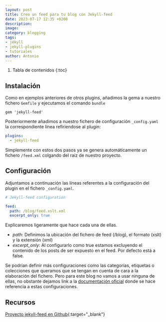 ```yaml
---
layout: post
title: Crea un feed para tu blog con Jekyll-feed
date: 2023-07-17 12:35 +0200
description:
image:
category: blogging
tags:
- jekyll
- jekyll-plugins
- tutoriales
author: Antonio
---
```

1. Tabla de contenidos
{:toc}

## Instalación

Como en ejemplos anteriores de otros plugins, añadimos la gema a nuestro fichero `Gemfile` y ejecutamos el comando `bundle`

~~~Gemfile
gem 'jekyll-feed'
~~~

Posteriormente añadimos a nuestro fichero de configuración `_config.yaml` la correspondiente línea refiriendose al plugin:

~~~yaml
plugins:
  - jekyll-feed
~~~

Simplemente con estos dos pasos ya se genera automáticamente un fichero `/feed.xml` colgando del raíz de nuestro proyecto.

## Configuración

Adjuntamos a continuación las líneas referentes a la configuración del plugin en el fichero `_config.yaml`.

~~~yaml
# Jekyll-feed configuration

feed:
  path: /blog/feed.xslt.xml
  excerpt_only: true
~~~

Explicaremos ligeramente que hace cada una de ellas.

- *path*: Definimos la ubicación del fichero de feed (/blog), el formato (xslt) y la extensión (xml)
- *excerpt_only*: Al configurarlo como true estamos excluyendo el contenido de los posts de ser expuesto en el feed. Por defecto está a false.

Se podrían definir más configuraciones como las categorías, etiquetas o colecciones que queramos que se tengan en cuenta de cara a la elaboración del fichero. Pero para este blog no vamos a usar ninguna de ellas, no obstante dejamos link a la [documentación oficial](https://github.com/jekyll/jekyll-feed#categories) donde se hace referencia a estas configuraciones.


## Recursos

[Proyecto jekyll-feed en Github](https://github.com/jekyll/jekyll-feed){:target="_blank"}